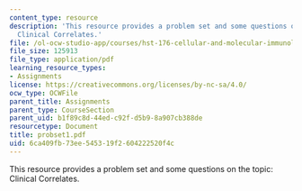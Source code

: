 ```yaml
---
content_type: resource
description: 'This resource provides a problem set and some questions on the topic:
  Clinical Correlates.'
file: /ol-ocw-studio-app/courses/hst-176-cellular-and-molecular-immunology-fall-2005/6ca409fb73ee545319f2604222520f4c_probset1.pdf
file_size: 125913
file_type: application/pdf
learning_resource_types:
- Assignments
license: https://creativecommons.org/licenses/by-nc-sa/4.0/
ocw_type: OCWFile
parent_title: Assignments
parent_type: CourseSection
parent_uid: b1f89c8d-44ed-c92f-d5b9-8a907cb388de
resourcetype: Document
title: probset1.pdf
uid: 6ca409fb-73ee-5453-19f2-604222520f4c
---
```

This resource provides a problem set and some questions on the topic: Clinical Correlates.